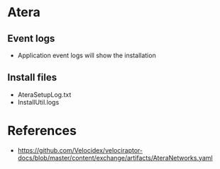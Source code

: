 # Atera 

## Event logs

* Application event logs will show the installation

## Install files

* AteraSetupLog.txt
* InstallUtil.logs


# References

* https://github.com/Velocidex/velociraptor-docs/blob/master/content/exchange/artifacts/AteraNetworks.yaml